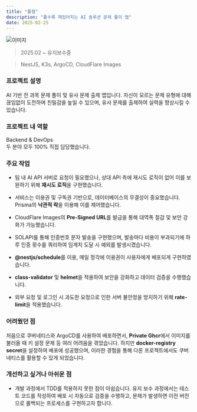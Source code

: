 ```yaml
---
title: "풀잼"
description: "풀수록 재밌어지는 AI 솔루션 문제 풀이 앱"
date: 2025-02-25
---
```


![이미지](/posts/works-puljam/puljam-project-banner.jpeg)

> 2025.02 ~ 유지보수중

> NestJS, K3s, ArgoCD, CloudFlare Images

### 프로젝트 설명

AI 기반 전 과목 문제 풀이 및 유사 문제 출제 앱입니다. 자신이 모르는 문제 유형에 대해 끊임없이 도전하며 친밀감을 높일 수 있으며, 유사 문제를 출제하여 실력을 향상시킬 수 있습니다.

### 프로젝트 내 역할

Backend & DevOps  
두 분야 모두 100% 직접 담당했습니다.

### 주요 작업

- 팀 내 AI API 서버로 요청이 필요했으나, 상대 API 측에 재시도 로직이 없어 이를 보완하기 위해 **재시도 로직**을 구현했습니다.

- 서비스는 이용권 및 구독권 기반으로, 데이터베이스의 무결성이 중요했습니다. Prisma의 **낙관적 락**을 이용해 이를 제어했습니다.

- CloudFlare Images의 **Pre-Signed URL**를 발급을 통해 대역폭 절감 및 보안 강화가 가능했습니다.

- SOLAPI를 통해 인증번호 문자 발송을 구현했으며, 발송마다 비용이 부과되기에 하루 인증 횟수를 쿼리하여 임계치 도달 시 예외를 발생시켰습니다.

- **@nestjs/schedule**를 이용, 매일 정각에 이용권이 사용자에게 배포되게 구현하였습니다.

- **class-validator** 및 **helmet**을 적용하여 보안을 강화하고 데이터 검증을 수행했습니다.

- 외부 요청 및 로그인 시 과도한 요청으로 인한 서버 불안정을 방지하기 위해 **rate-limit**을 적용했습니다.

### 어려웠던 점

처음으로 쿠버네티스와 ArgoCD를 사용하여 배포하면서, **Private Ghcr**에서 이미지를 불러올 때 키 설정 문제 등 여러 어려움을 겪었습니다. 하지만 **docker-registry secret**을 설정하여 배포에 성공했으며, 이러한 경험을 통해 다른 프로젝트에서도 쿠버네티스를 활용할 수 있게 되었습니다.

### 개선하고 싶거나 아쉬운 점

- 개발 과정에서 TDD를 적용하지 못한 점이 아쉽습니다. 유지 보수 과정에서는 테스트 코드를 작성하여 배포 시 자동으로 검증을 수행하고, 문제가 발생하면 이전 버전으로 롤백되는 프로세스를 구현하고자 합니다.

